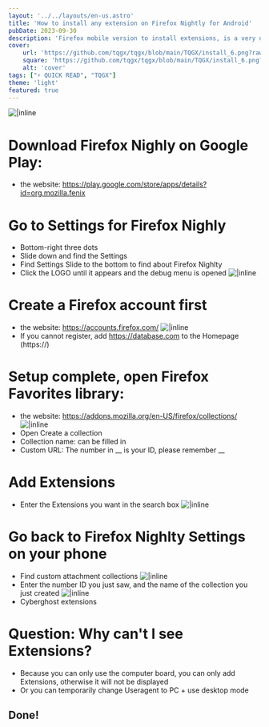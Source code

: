 ```yaml
---
layout: '../../layouts/en-us.astro'
title: 'How to install any extension on Firefox Nightly for Android'
pubDate: 2023-09-30
description: 'Firefox mobile version to install extensions, is a very difficult thing, the official default provides some extensions, always can not find what you want...Although there are other alternatives that can install extensions such as Kiwibrowser, Yandex, but always want to trust Firefox'
cover:
    url: 'https://github.com/tqgx/tqgx/blob/main/TQGX/install_6.png?raw=true'
    square: 'https://github.com/tqgx/tqgx/blob/main/TQGX/install_6.png?raw=true'
    alt: 'cover'
tags: ["⚡ QUICK READ", "TQGX"] 
theme: 'light'
featured: true
---
```



![|inline](https://github.com/tqgx/tqgx/blob/main/TQGX/install_6.png?raw=true)
# Download Firefox Nighly on Google Play:
- the website: https://play.google.com/store/apps/details?id=org.mozilla.fenix
# Go to Settings for Firefox Nighly
- Bottom-right three dots
- Slide down and find the Settings
- Find Settings Slide to the bottom to find about Firefox Nighlty
- Click the LOGO until it appears and the debug menu is opened
![|inline](https://github.com/tqgx/tqgx/blob/main/TQGX/install_0.png?raw=true)
# Create a Firefox account first
- the website: https://accounts.firefox.com/
![|inline](https://github.com/tqgx/tqgx/blob/main/TQGX/install_1.png?raw=true)
- If you cannot register, add https://database.com to the Homepage (https://)
# Setup complete, open Firefox Favorites library:
- the website: https://addons.mozilla.org/en-US/firefox/collections/
![|inline](https://github.com/tqgx/tqgx/blob/main/TQGX/install_2.png?raw=true)
- Open Create a collection
- Collection name: can be filled in
- Custom URL: The number in __ is your ID, please remember __
# Add Extensions
- Enter the Extensions you want in the search box
![|inline](https://github.com/tqgx/tqgx/blob/main/TQGX/install_5.png?raw=true)
# Go back to Firefox Nighlty Settings on your phone
- Find custom attachment collections
![|inline](https://github.com/tqgx/tqgx/blob/main/TQGX/install_3.png?raw=true)
- Enter the number ID you just saw, and the name of the collection you just created
![|inline](https://github.com/tqgx/tqgx/blob/main/TQGX/install_4.png?raw=true)
- Cyberghost extensions
# Question: Why can't I see Extensions?
- Because you can only use the computer board, you can only add Extensions, otherwise it will not be displayed
- Or you can temporarily change Useragent to PC + use desktop mode
## Done!